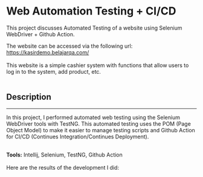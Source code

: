 
# Web Automation Testing + CI/CD

This project discusses Automated Testing of a website using Selenium WebDriver + Github Action. 

The website can be accessed via the following url: https://kasirdemo.belajarqa.com/
<br>
<br>
This website is a simple cashier system with functions that allow users to log in to the system, add product, etc. 
<br>
<br>

## Description
---
In this project, I performed automated web testing using the Selenium WebDriver tools with TestNG.
This automated testing uses the POM (Page Object Model) to make it easier to manage testing scripts and Github Action for CI/CD (Continues Integration/Continues Deployment).
<br>
<br>

**Tools:** Intellij, Selenium, TestNG, Github Action
<br>
<br>
Here are the results of the development I did:

